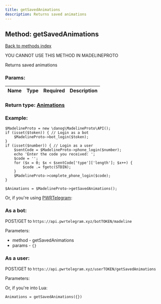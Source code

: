 ```yaml
---
title: getSavedAnimations
description: Returns saved animations
---
```

## Method: getSavedAnimations  
[Back to methods index](index.md)


YOU CANNOT USE THIS METHOD IN MADELINEPROTO


Returns saved animations

### Params:

| Name     |    Type       | Required | Description |
|----------|:-------------:|:--------:|------------:|


### Return type: [Animations](../types/Animations.md)

### Example:


```
$MadelineProto = new \danog\MadelineProto\API();
if (isset($token)) { // Login as a bot
    $MadelineProto->bot_login($token);
}
if (isset($number)) { // Login as a user
    $sentCode = $MadelineProto->phone_login($number);
    echo 'Enter the code you received: ';
    $code = '';
    for ($x = 0; $x < $sentCode['type']['length']; $x++) {
        $code .= fgetc(STDIN);
    }
    $MadelineProto->complete_phone_login($code);
}

$Animations = $MadelineProto->getSavedAnimations();
```

Or, if you're using [PWRTelegram](https://pwrtelegram.xyz):

### As a bot:

POST/GET to `https://api.pwrtelegram.xyz/botTOKEN/madeline`

Parameters:

* method - getSavedAnimations
* params - `{}`



### As a user:

POST/GET to `https://api.pwrtelegram.xyz/userTOKEN/getSavedAnimations`

Parameters:




Or, if you're into Lua:

```
Animations = getSavedAnimations({})
```

